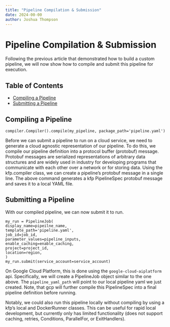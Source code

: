 ```yaml
---
title: "Pipeline Compilation & Submission"
date: 2024-00-00
author: Joshua Thompson
---
```


# Pipeline Compilation & Submission
Following the previous article that demonstrated how to build a custom pipeline, we will now show how to compile and submit this pipeline for execution.

## Table of Contents
- [Compiling a Pipeline](#compiling-a-pipeline)
- [Submitting a Pipeline](#submitting-a-pipeline)


## Compiling a Pipeline
```
compiler.Compiler().compile(my_pipeline, package_path='pipeline.yaml')
```

Before we can submit a pipeline to run on a cloud service, we need to generate a cloud agnostic representation of our pipeline.
To do this, we compile our pipeline definition into a protocol buffer (protobuf) message. Protobuf messages are serialized representations of arbitrary data structures and are widely used in industry for developing programs that communicate with each other over a network or for  storing data.
Using the kfp.compiler class, we can create a pipeline’s protobuf message in a single line. The above command generates a kfp PipelineSpec protobuf message and saves it to a local YAML file. 

## Submitting a Pipeline
With our compiled pipeline, we can now submit it to run.

```
my_run = PipelineJob(
display_name=pipeilne_name,
template_path='pipeline.yaml',
job_id=job_id,
parameter_values=pipeline_inputs,
enable_caching=enable_caching,
project=project_id,
location=region,
)
my_run.submit(service_account=service_account)
```

On Google Cloud Platform, this is done using the `google-cloud-aiplatform` api. Specifically, we will create a PipelineJob object similar to the one above. The `pipeline_yaml_path` will point to our local pipeline yaml we just created. Note, that gcp will further compile this PipelineSpec into a final pipeline definition before running.

Notably, we could also run this pipeline locally without compiling by using a kfp’s local and DockerRunner classes. This can be useful for rapid local development, but currently only has limited functionality (does not support caching, retries, Conditions, ParallelFor, or ExitHandlers).
